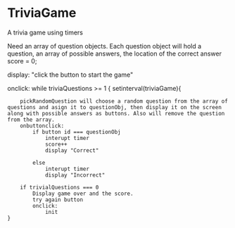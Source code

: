 # TriviaGame
A trivia game using timers


Need an array of question objects. Each question object will hold a question, an array of possible answers, the location of the correct answer
score = 0;

display: "click the button to start the game"

onclick: 
while triviaQuestions >= 1 {
    setinterval(triviaGame){
    
        pickRandomQuestion will choose a random question from the array of questions and asign it to questionObj, then display it on the screen along with possible answers as buttons. Also will remove the question from the array.
        onbuttonclick:
            if button id === questionObj
                interupt timer
                score++
                display "Correct"               

            else
                interupt timer
                display "Incorrect"

        if trivialQuestions === 0
            Display game over and the score. 
            try again button
            onclick:
                init
    }
        
        


